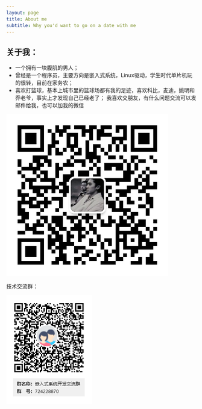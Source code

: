 ```yaml
---
layout: page
title: About me
subtitle: Why you'd want to go on a date with me
---
```


## 关于我：
- 一个拥有一块腹肌的男人；
- 曾经是一个程序员，主要方向是嵌入式系统，Linux驱动，学生时代单片机玩的很转，目前在家务农；
- 喜欢打篮球，基本上城市里的篮球场都有我的足迹，喜欢科比，麦迪，姚明和乔老爷，事实上才发现自己已经老了；
我喜欢交朋友，有什么问题交流可以发邮件给我，也可以加我的微信

![二维码](/img/wechat-wq.jpg)

技术交流群：

![QQ群](/img/嵌入式系统开发交流群群二维码.png)

